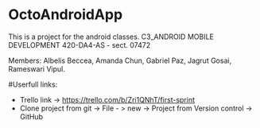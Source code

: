 # OctoAndroidApp
This is a project for the android classes.
C3_ANDROID MOBILE DEVELOPMENT 
420-DA4-AS - sect. 07472

Members:
Albelis Beccea,
Amanda Chun,
Gabriel Paz,
Jagrut Gosai,
Rameswari Vipul.

#Userfull links:

- Trello link -> https://trello.com/b/Zri1QNhT/first-sprint
- Clone project from git -> File - > new -> Project from Version control -> GitHub
